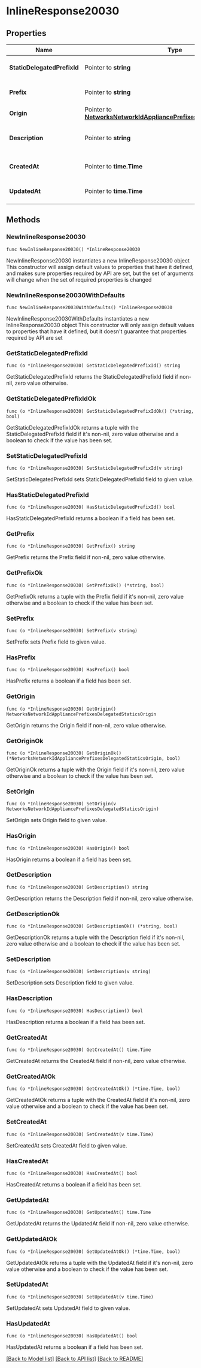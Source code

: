 # InlineResponse20030

## Properties

Name | Type | Description | Notes
------------ | ------------- | ------------- | -------------
**StaticDelegatedPrefixId** | Pointer to **string** | Static delegated prefix id. | [optional] 
**Prefix** | Pointer to **string** | IPv6 prefix/prefix length. | [optional] 
**Origin** | Pointer to [**NetworksNetworkIdAppliancePrefixesDelegatedStaticsOrigin**](NetworksNetworkIdAppliancePrefixesDelegatedStaticsOrigin.md) |  | [optional] 
**Description** | Pointer to **string** | Identifying description for the prefix. | [optional] 
**CreatedAt** | Pointer to **time.Time** | Prefix creation time. | [optional] 
**UpdatedAt** | Pointer to **time.Time** | Prefix Updated time. | [optional] 

## Methods

### NewInlineResponse20030

`func NewInlineResponse20030() *InlineResponse20030`

NewInlineResponse20030 instantiates a new InlineResponse20030 object
This constructor will assign default values to properties that have it defined,
and makes sure properties required by API are set, but the set of arguments
will change when the set of required properties is changed

### NewInlineResponse20030WithDefaults

`func NewInlineResponse20030WithDefaults() *InlineResponse20030`

NewInlineResponse20030WithDefaults instantiates a new InlineResponse20030 object
This constructor will only assign default values to properties that have it defined,
but it doesn't guarantee that properties required by API are set

### GetStaticDelegatedPrefixId

`func (o *InlineResponse20030) GetStaticDelegatedPrefixId() string`

GetStaticDelegatedPrefixId returns the StaticDelegatedPrefixId field if non-nil, zero value otherwise.

### GetStaticDelegatedPrefixIdOk

`func (o *InlineResponse20030) GetStaticDelegatedPrefixIdOk() (*string, bool)`

GetStaticDelegatedPrefixIdOk returns a tuple with the StaticDelegatedPrefixId field if it's non-nil, zero value otherwise
and a boolean to check if the value has been set.

### SetStaticDelegatedPrefixId

`func (o *InlineResponse20030) SetStaticDelegatedPrefixId(v string)`

SetStaticDelegatedPrefixId sets StaticDelegatedPrefixId field to given value.

### HasStaticDelegatedPrefixId

`func (o *InlineResponse20030) HasStaticDelegatedPrefixId() bool`

HasStaticDelegatedPrefixId returns a boolean if a field has been set.

### GetPrefix

`func (o *InlineResponse20030) GetPrefix() string`

GetPrefix returns the Prefix field if non-nil, zero value otherwise.

### GetPrefixOk

`func (o *InlineResponse20030) GetPrefixOk() (*string, bool)`

GetPrefixOk returns a tuple with the Prefix field if it's non-nil, zero value otherwise
and a boolean to check if the value has been set.

### SetPrefix

`func (o *InlineResponse20030) SetPrefix(v string)`

SetPrefix sets Prefix field to given value.

### HasPrefix

`func (o *InlineResponse20030) HasPrefix() bool`

HasPrefix returns a boolean if a field has been set.

### GetOrigin

`func (o *InlineResponse20030) GetOrigin() NetworksNetworkIdAppliancePrefixesDelegatedStaticsOrigin`

GetOrigin returns the Origin field if non-nil, zero value otherwise.

### GetOriginOk

`func (o *InlineResponse20030) GetOriginOk() (*NetworksNetworkIdAppliancePrefixesDelegatedStaticsOrigin, bool)`

GetOriginOk returns a tuple with the Origin field if it's non-nil, zero value otherwise
and a boolean to check if the value has been set.

### SetOrigin

`func (o *InlineResponse20030) SetOrigin(v NetworksNetworkIdAppliancePrefixesDelegatedStaticsOrigin)`

SetOrigin sets Origin field to given value.

### HasOrigin

`func (o *InlineResponse20030) HasOrigin() bool`

HasOrigin returns a boolean if a field has been set.

### GetDescription

`func (o *InlineResponse20030) GetDescription() string`

GetDescription returns the Description field if non-nil, zero value otherwise.

### GetDescriptionOk

`func (o *InlineResponse20030) GetDescriptionOk() (*string, bool)`

GetDescriptionOk returns a tuple with the Description field if it's non-nil, zero value otherwise
and a boolean to check if the value has been set.

### SetDescription

`func (o *InlineResponse20030) SetDescription(v string)`

SetDescription sets Description field to given value.

### HasDescription

`func (o *InlineResponse20030) HasDescription() bool`

HasDescription returns a boolean if a field has been set.

### GetCreatedAt

`func (o *InlineResponse20030) GetCreatedAt() time.Time`

GetCreatedAt returns the CreatedAt field if non-nil, zero value otherwise.

### GetCreatedAtOk

`func (o *InlineResponse20030) GetCreatedAtOk() (*time.Time, bool)`

GetCreatedAtOk returns a tuple with the CreatedAt field if it's non-nil, zero value otherwise
and a boolean to check if the value has been set.

### SetCreatedAt

`func (o *InlineResponse20030) SetCreatedAt(v time.Time)`

SetCreatedAt sets CreatedAt field to given value.

### HasCreatedAt

`func (o *InlineResponse20030) HasCreatedAt() bool`

HasCreatedAt returns a boolean if a field has been set.

### GetUpdatedAt

`func (o *InlineResponse20030) GetUpdatedAt() time.Time`

GetUpdatedAt returns the UpdatedAt field if non-nil, zero value otherwise.

### GetUpdatedAtOk

`func (o *InlineResponse20030) GetUpdatedAtOk() (*time.Time, bool)`

GetUpdatedAtOk returns a tuple with the UpdatedAt field if it's non-nil, zero value otherwise
and a boolean to check if the value has been set.

### SetUpdatedAt

`func (o *InlineResponse20030) SetUpdatedAt(v time.Time)`

SetUpdatedAt sets UpdatedAt field to given value.

### HasUpdatedAt

`func (o *InlineResponse20030) HasUpdatedAt() bool`

HasUpdatedAt returns a boolean if a field has been set.


[[Back to Model list]](../README.md#documentation-for-models) [[Back to API list]](../README.md#documentation-for-api-endpoints) [[Back to README]](../README.md)


